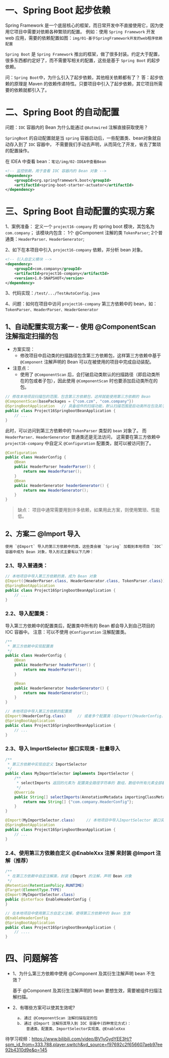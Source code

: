 # 一、Spring Boot 起步依赖

Spring Framework 是一个底层核心的框架，而日常开发中不直接使用它，因为使用它项目中需要对依赖各种繁琐的配置。
例如：使用 `Spring Framework` 开发web 应用，需要的依赖配置如图：`img/01-基于SpringFramework开发的web程序依赖配置`

`Spring Boot` 是 `Spring Framework` 推出的框架，做了很多封装。约定大于配置，很多东西都约定好了，而不需要写相关的配置，这些是基于 `Spring Boot` 的起步依赖。

问：`Spring Boot`中，为什么引入了起步依赖，其他相关依赖都有了？
答：起步依赖的原理是 Maven 的依赖传递特性。只要项目中引入了起步依赖，其它项目所需要的依赖就都引入了。

# 二、Spring Boot 的自动配置
问题：`IOC` 容器内的 Bean 为什么能通过 `@Autowired` 注解直接获取使用？

`SpringBoot` 的自动配置就是当 `spring` 容器启动后，一些配置类、bean对象就自动存入到了 `IOC` 容器中，
不需要我们手动去声明，从而简化了开发，省去了繁琐的配置操作。

在 IDEA 中查看 bean：`笔记/img/02-IDEA中查看Bean`

```xml
<!-- 监控依赖，用于查看 IOC 容器内的 Bean 对象 -->
<dependency>
    <groupId>org.springframework.boot</groupId>
    <artifactId>spring-boot-starter-actuator</artifactId>
</dependency>
```

# 三、Spring Boot 自动配置的实现方案
1、案例准备：
定义一个 `project16-company` 的 spring boot 模块，其包名为 `com.company`；
该模块内包含：
    1个 @Component 注解的类 `TokenParser`;
    2个普通类：`HeaderParser、HeaderGenerator`;

2、如下在本项目中引入 `project16-company` 依赖，并分析 bean 对象。

```xml
<!-- 引入自定义模块 -->
<dependency>
    <groupId>com.company</groupId>
    <artifactId>project16-company</artifactId>
    <version>1.0-SNAPSHOT</version>
</dependency>
```

3、代码实现：`/test/.../TestAutoConfig.java`

4、问题：如何在项目中访问 `project16-company` 第三方依赖中的 bean，如：`TokenParser、HeaderParser、HeaderGenerator`

## 1、自动配置实现方案一 - 使用 @ComponentScan 注解指定扫描的包
- 方案实现：
  - 修改项目中启动类的扫描路径包含第三方依赖包，这样第三方依赖中基于 `@Component` 注解声明的 Bean 可以在被使用的项目中完成自动装配。
- 注意点： 
  - 使用了 `@ComponentScan` 后，会打破启动类默认的扫描路径（即启动类所在的包或者子包），因此使用 `@ComponentScan` 时也要添加启动类所在的包。

```java
// 修改本地项目扫描包的范围，包含第三方依赖包，这样就能使用第三方依赖的 Bean 
@ComponentScan(basePackages = {"com.czm", "com.company"})
@SpringBootApplication   // 具备组件的扫描功能，默认扫描范围是启动类所在包及其子包。
public class Project16SpringbootBeanApplication {
    // ...
}
```

此时，可以访问到第三方依赖中的 `TokenParser` 类型的 `bean` 对象了。 而 `HeaderParser、HeaderGenerator` 普通类还是无法访问，
这需要在第三方依赖中 `project16-company` 中自定义 `@Configuration` 配置类，就可以被访问到了。

```java
@Configuration
public class HeaderConfig {
    @Bean
    public HeaderParser headerParser() {
        return new HeaderParser();
    } 
    @Bean
    public HeaderGenerator headerGenerator() {
        return new HeaderGenerator();
    }
}
```

> 缺点：
> 项目中通常需要用到许多依赖，如果用此方案，则使用繁琐、性能低。

## 2、方案二 @Import 导入

    使用 `@Import` 导入的第三方依赖中的类，这些类会被 `Spring` 加载到本地项目 `IOC` 容器中成为 Bean 对象，导入形式主要有以下几种：

### 2.1、导入普通类：

```java
// 本地项目中导入第三方依赖的类，成为 Bean 对象
@Import({HeaderParser.class, HeaderGenerator.class, TokenParser.class})
@SpringBootApplication
public class Project16SpringbootBeanApplication {
    // ... 
}
```


### 2.2、导入配置类：
导入第三方依赖中的配置类后，配置类中所有的 Bean 都会导入到自己项目的 IOC 容器中。
注意：可以不使用 `@Configuration` 注解配置类。

```java
/**
 * 第三方依赖中实现配置类
 */
public class HeaderConfig {
    @Bean
    public HeaderParser headerParser() {
        return new HeaderParser();
    }

    @Bean
    public HeaderGenerator headerGenerator() {
        return new HeaderGenerator();
    }
}
```

```java
// 本地项目中导入第三方依赖的配置类
@Import(HeaderConfig.class)     // 或者多个配置类：@Import({HeaderConfig.class, ...})
@SpringBootApplication
public class Project16SpringbootBeanApplication {
    // ... 
}
```

### 2.3、导入 ImportSelector 接口实现类 - 批量导入

```java
/**
 * 第三方依赖中实现自定义 ImportSelector 
 */
public class MyImportSelector implements ImportSelector {
    /**
     * selectImports 返回的元素为 配置类全路径字符串的 数组，数组中所有元素全部都会被IOC容器加载
     */
    @Override
    public String[] selectImports(AnnotationMetadata importingClassMetadata) {
        return new String[] {"com.company.HeaderConfig"};
    }
}
```

```java
@Import(MyImportSelector.class)     // 本地项目中导入ImportSelector 接口实现类，从而实现批量导入
@SpringBootApplication
public class Project16SpringbootBeanApplication {
    // ... 
}
```

### 2.4、使用第三方依赖自定义 @EnableXxx 注解 来封装 @Import 注解（推荐）
```java
/**
 * 在第三方依赖中自定注解类，封装 @Import 的注解，声明 Bean 对象
 */
@Retention(RetentionPolicy.RUNTIME)
@Target(ElementType.TYPE)
@Import(MyImportSelector.class)
public @interface EnableHeaderConfig {
}
```

```java
// 在本地项目中使用第三方自定义注解，使得第三方依赖中的 Bean 生效
@EnableHeaderConfig     
@SpringBootApplication
public class Project16SpringbootBeanApplication {
    // .... 
}
```

# 四、问题解答
* 1、为什么第三方依赖中使用 @Component 及其衍生注解声明 bean 不生效？
    
    基于 @Component 及其衍生注解声明的 bean 要想生效，需要被组件扫描注解扫描。


* 2、有哪些方案可以使其生效呢?

        a. 通过 @ComponentScan 注解扫描指定的包
        b. 通过 @Import 注解将其导入到 IOC 容器中(四种常见方式)：
            普通类、配置类、ImportSelector实现类、@EnableXxx


待学习视频：<https://www.bilibili.com/video/BV1yGydYEE3H/?spm_id_from=333.788.player.switch&vd_source=f97692c2f656607aeb97ee92b4310d9e&p=145>